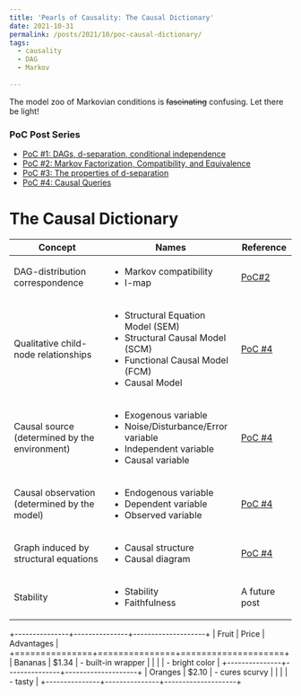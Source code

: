 ```yaml
---
title: 'Pearls of Causality: The Causal Dictionary'
date: 2021-10-31
permalink: /posts/2021/10/poc-causal-dictionary/
tags:
  - causality
  - DAG
  - Markov
 
---
```


The model zoo of Markovian conditions is ~~fascinating~~ confusing. Let there be light!

### PoC Post Series
- [PoC #1: DAGs, d-separation, conditional independence](/posts/2021/10/poc1-dags-d-sep/)
- [PoC #2: Markov Factorization, Compatibility, and Equivalence](/posts/2021/10/poc2-markov/)
- [PoC #3: The properties of d-separation](/posts/2021/10/poc3-d-sep-prop/)
- [PoC #4: Causal Queries](/posts/2021/11/poc4-causal-queries/)


# The Causal Dictionary

|  Concept | Names  |  Reference| 
|---|---|---|
| DAG-distribution correspondence  |  <ul><li>Markov compatibility</li><li>I-map</li></ul> |   [PoC#2](/posts/2021/10/poc2-markov/) |   
| Qualitative child-node relationships  |  <ul><li>Structural Equation Model (SEM)</li><li>Structural Causal Model (SCM)</li><li>Functional Causal Model (FCM)</li><li>Causal  Model</li></ul> |   [PoC #4](/posts/2021/11/poc4-causal-queries/) |  
| Causal source (determined by the environment)  |  <ul><li>Exogenous variable</li><li>Noise/Disturbance/Error variable</li><li>Independent variable</li><li>Causal variable</li></ul> |   [PoC #4](/posts/2021/11/poc4-causal-queries/) |   
| Causal observation (determined by the model)  |  <ul><li>Endogenous variable</li><li>Dependent variable</li><li>Observed variable</li></ul> |   [PoC #4](/posts/2021/11/poc4-causal-queries/) |   
| Graph induced by structural equations  |  <ul><li>Causal structure</li><li>Causal diagram</li></ul> |   [PoC #4](/posts/2021/11/poc4-causal-queries/) |   
| Stability  |  <ul><li>Stability</li><li>Faithfulness</li></ul> |   A future post |

+---------------+---------------+--------------------+
| Fruit         | Price         | Advantages         |
+===============+===============+====================+
| Bananas       | $1.34         | - built-in wrapper |
|               |               | - bright color     |
+---------------+---------------+--------------------+
| Oranges       | $2.10         | - cures scurvy     |
|               |               | - tasty            |
+---------------+---------------+--------------------+

